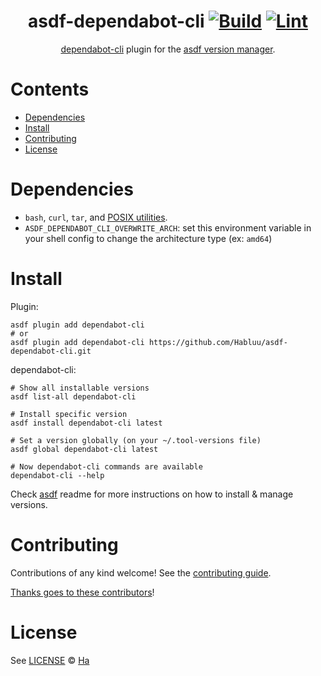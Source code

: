 <div align="center">

# asdf-dependabot-cli [![Build](https://github.com/Habluu/asdf-dependabot-cli/actions/workflows/build.yml/badge.svg)](https://github.com/Habluu/asdf-dependabot-cli/actions/workflows/build.yml) [![Lint](https://github.com/Habluu/asdf-dependabot-cli/actions/workflows/lint.yml/badge.svg)](https://github.com/Habluu/asdf-dependabot-cli/actions/workflows/lint.yml)

[dependabot-cli](https://github.com/Habluu/dependabot-cli) plugin for the [asdf version manager](https://asdf-vm.com).

</div>

# Contents

- [Dependencies](#dependencies)
- [Install](#install)
- [Contributing](#contributing)
- [License](#license)

# Dependencies

- `bash`, `curl`, `tar`, and [POSIX utilities](https://pubs.opengroup.org/onlinepubs/9699919799/idx/utilities.html).
- `ASDF_DEPENDABOT_CLI_OVERWRITE_ARCH`: set this environment variable in your shell config to change the architecture type (ex: `amd64`)

# Install

Plugin:

```shell
asdf plugin add dependabot-cli
# or
asdf plugin add dependabot-cli https://github.com/Habluu/asdf-dependabot-cli.git
```

dependabot-cli:

```shell
# Show all installable versions
asdf list-all dependabot-cli

# Install specific version
asdf install dependabot-cli latest

# Set a version globally (on your ~/.tool-versions file)
asdf global dependabot-cli latest

# Now dependabot-cli commands are available
dependabot-cli --help
```

Check [asdf](https://github.com/asdf-vm/asdf) readme for more instructions on how to
install & manage versions.

# Contributing

Contributions of any kind welcome! See the [contributing guide](contributing.md).

[Thanks goes to these contributors](https://github.com/Habluu/asdf-dependabot-cli/graphs/contributors)!

# License

See [LICENSE](LICENSE) © [Ha](https://github.com/Habluu/)
